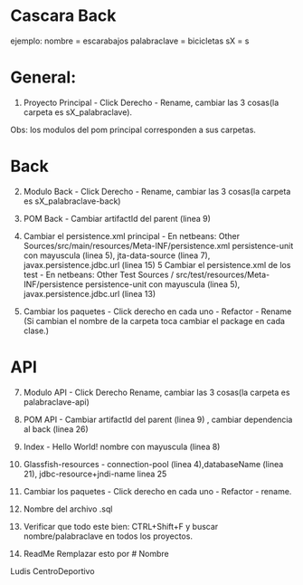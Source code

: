 # Cascara Back
ejemplo:
nombre = escarabajos
palabraclave = bicicletas
sX = s<NumeroSeccion>

# General:
1. Proyecto Principal - Click Derecho - Rename, cambiar las 3 cosas(la carpeta es sX_palabraclave).

Obs: los modulos del pom principal corresponden a sus carpetas.

# Back
2. Modulo Back  - Click Derecho - Rename, cambiar las 3 cosas(la carpeta es sX_palabraclave-back)
3. POM Back - Cambiar artifactId del parent (linea 9) 
4. Cambiar el persistence.xml principal - En netbeans: Other Sources/src/main/resources/Meta-INF/persistence.xml 
persistence-unit con mayuscula (linea 5), jta-data-source (linea 7), javax.persistence.jdbc.url (linea 15)
5 Cambiar el persistence.xml de los test - En netbeans: Other Test Sources / src/test/resources/Meta-INF/persistence 
persistence-unit con mayuscula (linea 5), javax.persistence.jdbc.url (linea 13)

6. Cambiar los paquetes - Click derecho en cada uno - Refactor - Rename (Si cambian el nombre de la carpeta toca cambiar el package en cada clase.)

# API
7. Modulo API - Click Derecho Rename, cambiar las 3 cosas(la carpeta es palabraclave-api)
8. POM API - Cambiar artifactId del parent (linea 9) , cambiar dependencia al back (linea 26)
9. Index - Hello World! nombre con mayuscula (linea 8)
10. Glassfish-resources - connection-pool (linea 4),databaseName (linea 21), jdbc-resource+jndi-name linea 25
11. Cambiar los paquetes - Click derecho en cada uno - Refactor - rename.
12. Nombre del archivo .sql

13. Verificar que todo este bien: CTRL+Shift+F y buscar nombre/palabraclave en todos los proyectos.
14. ReadMe Remplazar esto por # Nombre

Ludis
CentroDeportivo